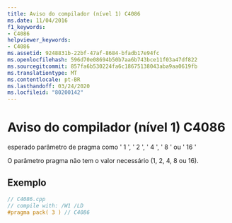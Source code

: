 ```yaml
---
title: Aviso do compilador (nível 1) C4086
ms.date: 11/04/2016
f1_keywords:
- C4086
helpviewer_keywords:
- C4086
ms.assetid: 9248831b-22bf-47af-8684-bfadb17e94fc
ms.openlocfilehash: 596d70e08694b50b7aa6b743bce11f03a47df822
ms.sourcegitcommit: 857fa6b530224fa6c18675138043aba9aa0619fb
ms.translationtype: MT
ms.contentlocale: pt-BR
ms.lasthandoff: 03/24/2020
ms.locfileid: "80200142"
---
```

# <a name="compiler-warning-level-1-c4086"></a>Aviso do compilador (nível 1) C4086

esperado parâmetro de pragma como ' 1 ', ' 2 ', ' 4 ', ' 8 ' ou ' 16 '

O parâmetro pragma não tem o valor necessário (1, 2, 4, 8 ou 16).

## <a name="example"></a>Exemplo

```cpp
// C4086.cpp
// compile with: /W1 /LD
#pragma pack( 3 ) // C4086
```
